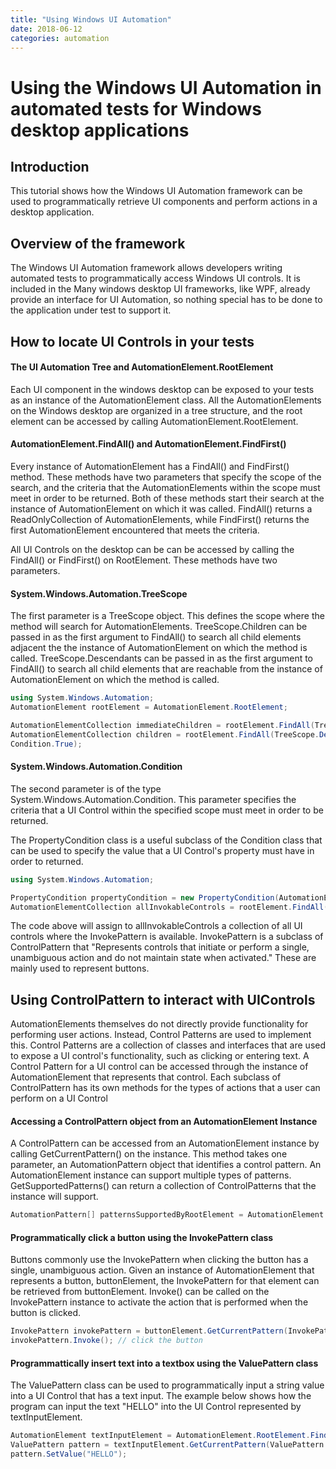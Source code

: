 ```yaml
---
title: "Using Windows UI Automation"
date: 2018-06-12
categories: automation
---
```

# Using the Windows UI Automation in automated tests for Windows desktop applications  

## Introduction

This tutorial shows how the Windows UI Automation framework can be used to programmatically retrieve UI components and perform actions in a desktop application.

## Overview of the framework

The Windows UI Automation framework allows developers writing automated tests to programmatically access Windows UI controls. It is included in the  Many windows desktop UI frameworks, like WPF, already provide an interface for UI Automation, so nothing special has to be done to the application under test to support it. 



## How to locate UI Controls in your tests

#### The UI Automation Tree and AutomationElement.RootElement

Each UI component in the windows desktop can be exposed to your tests as an instance of the AutomationElement class. All the AutomationElements on the Windows desktop are organized in a tree structure, and the root element can be accessed by calling AutomationElement.RootElement. 



#### AutomationElement.FindAll() and AutomationElement.FindFirst()

Every instance of AutomationElement has a FindAll() and FindFirst() method. These methods have two parameters that specify the scope of the search, and the criteria that the AutomationElements within the scope must meet in order to be returned. Both of these methods start their search at the instance of AutomationElement on which it was called. FindAll() returns a ReadOnlyCollection of AutomationElements, while FindFirst() returns the first AutomationElement encountered that meets the criteria.

All UI Controls on the desktop can be can be accessed by calling the FindAll() or FindFirst() on RootElement. These methods have two parameters.



#### System.Windows.Automation.TreeScope

The first parameter is a TreeScope object. This defines the scope where the method will search for AutomationElements. TreeScope.Children can be passed in as the first argument to FindAll() to search all child elements adjacent the the instance of AutomationElement on which the method is called. TreeScope.Descendants can be passed in as the first argument to FindAll() to search all child elements that are reachable from the instance of AutomationElement on which the method is called.



```c#
using System.Windows.Automation;
AutomationElement rootElement = AutomationElement.RootElement;

AutomationElementCollection immediateChildren = rootElement.FindAll(TreeScope.Children, Condition.True);
AutomationElementCollection children = rootElement.FindAll(TreeScope.Descendants,
Condition.True);
```



#### System.Windows.Automation.Condition


The second parameter is of the type System.Windows.Automation.Condition. This parameter specifies the criteria that a UI Control within the specified scope must meet in order to be returned.

The PropertyCondition class is a useful subclass of the Condition class that can be used to specify the value that a UI Control's property must have in order to returned.



```c#
using System.Windows.Automation;

PropertyCondition propertyCondition = new PropertyCondition(AutomationElement.IsInvokePatternEnabledPorperty, true);
AutomationElementCollection allInvokableControls = rootElement.FindAll(TreeScope.Descendants, propertyCondition);
```



The code above will assign to allInvokableControls a collection of all UI controls where the InvokePattern is available. InvokePattern is a subclass of ControlPattern that "Represents controls that initiate or perform a single, unambiguous action and do not maintain state when activated." These are mainly used to represent buttons.



## Using ControlPattern to interact with UIControls

AutomationElements themselves do not directly provide functionality for performing user actions. Instead,  Control Patterns are used to implement this. Control Patterns are a collection of classes and interfaces that are used to expose a UI control's functionality, such as clicking or entering text. A Control Pattern for a UI control can be accessed through the instance of AutomationElement that represents that control. Each subclass of ControlPattern has its own methods for the types of actions that a user can perform on a UI Control

#### Accessing a ControlPattern object from an AutomationElement Instance

A ControlPattern can be accessed from an AutomationElement instance by calling GetCurrentPattern() on the instance. This method takes one parameter, an AutomationPattern object that identifies a control pattern.  An AutomationElement instance can support multiple types of patterns. GetSupportedPatterns() can return a collection of ControlPatterns that the instance will support.



```c#
AutomationPattern[] patternsSupportedByRootElement = AutomationElement.RootElement.GetSupportedPatterns();
```



#### Programmatically click a button using the InvokePattern class
Buttons commonly use the InvokePattern when clicking the button has a single, unambiguous action. Given an instance of AutomationElement that represents a button, buttonElement, the InvokePattern for that element can be retrieved from buttonElement. Invoke() can be called on the InvokePattern instance to activate the action that is performed when the button is clicked.



```c#
InvokePattern invokePattern = buttonElement.GetCurrentPattern(InvokePattern.Pattern) as InvokePattern;
invokePattern.Invoke(); // click the button
```



#### Programmattically insert text into a textbox using the ValuePattern class

The ValuePattern class can be used to programmatically input a string value into a UI Control that has a text input. The example below shows how the program can input the text "HELLO" into the UI Control represented by textInputElement. 

```c#
AutomationElement textInputElement = AutomationElement.RootElement.FindFirst(TreeScope.Descendants, new PropertyCondition(AutomationElement.IsValuePatternAvailableProperty, true));
ValuePattern pattern = textInputElement.GetCurrentPattern(ValuePattern.Pattern) as Pattern;
pattern.SetValue("HELLO");
```

